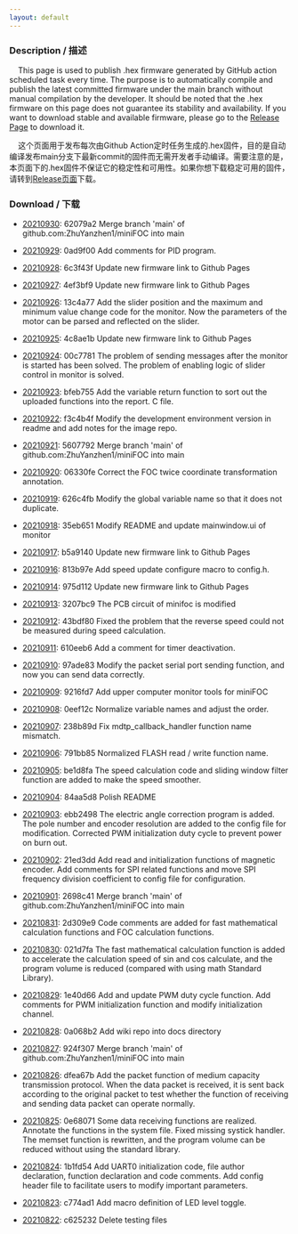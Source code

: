 ```yaml
---
layout: default
---
```


### Description / 描述

&nbsp;&nbsp;&nbsp;&nbsp;This page is used to publish .hex firmware generated by GitHub action scheduled task every time. The purpose is to automatically compile and publish the latest committed firmware under the main branch without manual compilation by the developer. It should be noted that the .hex firmware on this page does not guarantee its stability and availability. If you want to download stable and available firmware, please go to the [Release Page](https://github.com/ZhuYanzhen1/miniFOC/releases) to download it.

&nbsp;&nbsp;&nbsp;&nbsp;这个页面用于发布每次由Github Action定时任务生成的.hex固件，目的是自动编译发布main分支下最新commit的固件而无需开发者手动编译。需要注意的是，本页面下的.hex固件不保证它的稳定性和可用性。如果你想下载稳定可用的固件，请转到[Release页面](https://github.com/ZhuYanzhen1/miniFOC/releases)下载。

### Download / 下载&nbsp;

+ [20210930](https://gitee.com/zhuyanzhen1/minifoc_firmware/raw/master/202109/20210930.hex): 62079a2 Merge branch 'main' of github.com:ZhuYanzhen1/miniFOC into main

+ [20210929](https://gitee.com/zhuyanzhen1/minifoc_firmware/raw/master/202109/20210929.hex): 0ad9f00 Add comments for PID program.

+ [20210928](https://gitee.com/zhuyanzhen1/minifoc_firmware/raw/master/202109/20210928.hex): 6c3f43f Update new firmware link to Github Pages

+ [20210927](https://gitee.com/zhuyanzhen1/minifoc_firmware/raw/master/202109/20210927.hex): 4ef3bf9 Update new firmware link to Github Pages

+ [20210926](https://gitee.com/zhuyanzhen1/minifoc_firmware/raw/master/202109/20210926.hex): 13c4a77 Add the slider position and the maximum and minimum value change code for the monitor. Now the parameters of the motor can be parsed and reflected on the slider.

+ [20210925](https://gitee.com/zhuyanzhen1/minifoc_firmware/raw/master/202109/20210925.hex): 4c8ae1b Update new firmware link to Github Pages

+ [20210924](https://gitee.com/zhuyanzhen1/minifoc_firmware/raw/master/202109/20210924.hex): 00c7781 The problem of sending messages after the monitor is started has been solved. The problem of enabling logic of slider control in monitor is solved.

+ [20210923](https://gitee.com/zhuyanzhen1/minifoc_firmware/raw/master/202109/20210923.hex): bfeb755 Add the variable return function to sort out the uploaded functions into the report. C file.

+ [20210922](https://gitee.com/zhuyanzhen1/minifoc_firmware/raw/master/202109/20210922.hex): f3c4b4f Modify the development environment version in readme and add notes for the image repo.

+ [20210921](https://gitee.com/zhuyanzhen1/minifoc_firmware/raw/master/202109/20210921.hex): 5607792 Merge branch 'main' of github.com:ZhuYanzhen1/miniFOC into main

+ [20210920](https://gitee.com/zhuyanzhen1/minifoc_firmware/raw/master/202109/20210920.hex): 06330fe Correct the FOC twice coordinate transformation annotation.

+ [20210919](https://gitee.com/zhuyanzhen1/minifoc_firmware/raw/master/202109/20210919.hex): 626c4fb Modify the global variable name so that it does not duplicate.

+ [20210918](https://gitee.com/zhuyanzhen1/minifoc_firmware/raw/master/202109/20210918.hex): 35eb651 Modify README and update mainwindow.ui of monitor

+ [20210917](https://gitee.com/zhuyanzhen1/minifoc_firmware/raw/master/202109/20210917.hex): b5a9140 Update new firmware link to Github Pages

+ [20210916](https://gitee.com/zhuyanzhen1/minifoc_firmware/raw/master/202109/20210916.hex): 813b97e Add speed update configure macro to config.h.

+ [20210914](https://gitee.com/zhuyanzhen1/minifoc_firmware/raw/master/202109/20210914.hex): 975d112 Update new firmware link to Github Pages

+ [20210913](https://gitee.com/zhuyanzhen1/minifoc_firmware/raw/master/202109/20210913.hex): 3207bc9 The PCB circuit of minifoc is modified

+ [20210912](https://gitee.com/zhuyanzhen1/minifoc_firmware/raw/master/202109/20210912.hex): 43bdf80 Fixed the problem that the reverse speed could not be measured during speed calculation.

+ [20210911](https://gitee.com/zhuyanzhen1/minifoc_firmware/raw/master/202109/20210911.hex): 610eeb6 Add a comment for timer deactivation.

+ [20210910](https://gitee.com/zhuyanzhen1/minifoc_firmware/raw/master/202109/20210910.hex): 97ade83 Modify the packet serial port sending function, and now you can send data correctly.

+ [20210909](https://gitee.com/zhuyanzhen1/minifoc_firmware/raw/master/202109/20210909.hex): 9216fd7 Add upper computer monitor tools for miniFOC

+ [20210908](https://gitee.com/zhuyanzhen1/minifoc_firmware/raw/master/202109/20210908.hex): 0eef12c Normalize variable names and adjust the order.

+ [20210907](https://gitee.com/zhuyanzhen1/minifoc_firmware/raw/master/202109/20210907.hex): 238b89d Fix mdtp_callback_handler function name mismatch.

+ [20210906](https://gitee.com/zhuyanzhen1/minifoc_firmware/raw/master/202109/20210906.hex): 791bb85 Normalized FLASH read / write function name.

+ [20210905](https://gitee.com/zhuyanzhen1/minifoc_firmware/raw/master/202109/20210905.hex): be1d8fa The speed calculation code and sliding window filter function are added to make the speed smoother.

+ [20210904](https://gitee.com/zhuyanzhen1/minifoc_firmware/raw/master/202109/20210904.hex): 84aa5d8 Polish README

+ [20210903](https://gitee.com/zhuyanzhen1/minifoc_firmware/raw/master/202109/20210903.hex): ebb2498 The electric angle correction program is added. The pole number and encoder resolution are added to the config file for modification. Corrected PWM initialization duty cycle to prevent power on burn out.

+ [20210902](https://gitee.com/zhuyanzhen1/minifoc_firmware/raw/master/202109/20210902.hex): 21ed3dd Add read and initialization functions of magnetic encoder. Add comments for SPI related functions and move SPI frequency division coefficient to config file for configuration.

+ [20210901](https://gitee.com/zhuyanzhen1/minifoc_firmware/raw/master/202109/20210901.hex): 2698c41 Merge branch 'main' of github.com:ZhuYanzhen1/miniFOC into main

+ [20210831](https://gitee.com/zhuyanzhen1/minifoc_firmware/raw/master/202108/20210831.hex): 2d309e9 Code comments are added for fast mathematical calculation functions and FOC calculation functions.

+ [20210830](https://gitee.com/zhuyanzhen1/minifoc_firmware/raw/master/202108/20210830.hex): 021d7fa The fast mathematical calculation function is added to accelerate the calculation speed of sin and cos calculate, and the program volume is reduced (compared with using math Standard Library).

+ [20210829](https://gitee.com/zhuyanzhen1/minifoc_firmware/raw/master/202108/20210829.hex): 1e40d66 Add and update PWM duty cycle function. Add comments for PWM initialization function and modify initialization channel.

+ [20210828](https://gitee.com/zhuyanzhen1/minifoc_firmware/raw/master/202108/20210828.hex): 0a068b2 Add wiki repo into docs directory

+ [20210827](https://gitee.com/zhuyanzhen1/minifoc_firmware/raw/master/202108/20210827.hex): 924f307 Merge branch 'main' of github.com:ZhuYanzhen1/miniFOC into main

+ [20210826](https://gitee.com/zhuyanzhen1/minifoc_firmware/raw/master/202108/20210826.hex): dfea67b Add the packet function of medium capacity transmission protocol. When the data packet is received, it is sent back according to the original packet to test whether the function of receiving and sending data packet can operate normally.

+ [20210825](https://gitee.com/zhuyanzhen1/minifoc_firmware/raw/master/202108/20210825.hex): 0e68071 Some data receiving functions are realized. Annotate the functions in the system file. Fixed missing systick handler. The memset function is rewritten, and the program volume can be reduced without using the standard library.

+ [20210824](https://gitee.com/zhuyanzhen1/minifoc_firmware/raw/master/202108/20210824.hex): 1b1fd54 Add UART0 initialization code, file author declaration, function declaration and code comments. Add config header file to facilitate users to modify important parameters.

+ [20210823](https://gitee.com/zhuyanzhen1/minifoc_firmware/raw/master/202108/20210823.hex): c774ad1 Add macro definition of LED level toggle.

+ [20210822](https://gitee.com/zhuyanzhen1/minifoc_firmware/raw/master/202108/20210822.hex): c625232 Delete testing files
